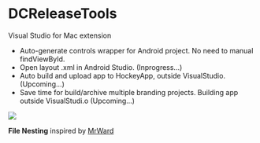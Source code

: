 # DCReleaseTools
Visual Studio for Mac extension

- Auto-generate controls wrapper for Android project. No need to manual findViewById.
- Open layout .xml in Android Studio. (Inprogress...)
- Auto build and upload app to HockeyApp, outside VisualStudio. (Upcoming...)
- Save time for build/archive multiple branding projects. Building app outside VisualStudi.o (Upcoming...)

<img src="https://media.giphy.com/media/9uIvL2yFxYSGAQGXQr/giphy.gif"/>

<b>File Nesting</b> inspired by [MrWard](https://github.com/mrward/FileNesting) 
